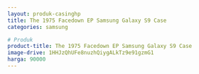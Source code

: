 ```yaml
---
layout: produk-casinghp
title: The 1975 Facedown EP Samsung Galaxy S9 Case
categories: samsung

# Produk
product-title: The 1975 Facedown EP Samsung Galaxy S9 Case
image-drive: 1HHJzQhUFe8nuzhQiygALkTz9e91gzmG1
harga: 90000
---
```

